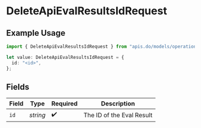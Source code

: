 # DeleteApiEvalResultsIdRequest

## Example Usage

```typescript
import { DeleteApiEvalResultsIdRequest } from "apis.do/models/operations";

let value: DeleteApiEvalResultsIdRequest = {
  id: "<id>",
};
```

## Fields

| Field                     | Type                      | Required                  | Description               |
| ------------------------- | ------------------------- | ------------------------- | ------------------------- |
| `id`                      | *string*                  | :heavy_check_mark:        | The ID of the Eval Result |